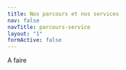 ```yaml
---
title: Nos parcours et nos services
nav: false
navTitle: parcours-service
layout: "1"
formActive: false
---
```

 A faire
